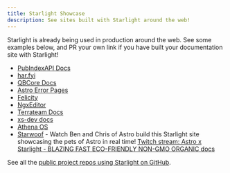 ```yaml
---
title: Starlight Showcase
description: See sites built with Starlight around the web!
---
```

Starlight is already being used in production around the web. See some examples below, and PR your own link if you have built your documentation site with Starlight!

- [PubIndexAPI Docs](https://docs.pubindexapi.com/)
- [har.fyi](https://har.fyi/)
- [QBCore Docs](https://brycerussell.github.io/qbcore-docs/)
- [Astro Error Pages](https://astro-error-page-documentation.vercel.app/)
- [Felicity](https://felicity.pages.dev/)
- [NgxEditor](https://sibiraj-s.github.io/ngx-editor/)
- [Terrateam Docs](https://terrateam.io/docs)
- [xs-dev docs](https://xs-dev.js.org)
- [Athena OS](https://www.athenaos.org)
- [Starwoof](https://starwoof.vercel.app/) - Watch Ben and Chris of Astro build this Starlight site showcasing the pets of Astro in real time! [Twitch stream: Astro x Starlight - BLAZING FAST ECO-FRIENDLY NON-GMO ORGANIC docs](https://www.twitch.tv/videos/1841159960)


See all the [public project repos using Starlight on GitHub](https://github.com/withastro/starlight/network/dependents).
